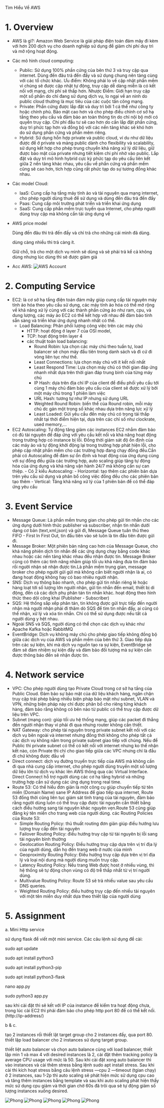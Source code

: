 Tìm Hiểu Về AWS

# 1. Overview

- AWS là gì?: Amazon Web Service là giải pháp điện toán đám mây đi kèm với hơn 200 dịch vụ cho doanh nghiệp sử dụng để giảm chi phí duy trì và mở rộng hoạt động.
- Các mô hình cloud computing:
    - Public: Sử dụng 100% phần cứng của bên thứ 3 và truy cập qua internet. Dùng đến đâu trả đến đấy và sử dụng chung nên tàng cùng với các tổ chức khác. Ưu điểm: Không phải lo về cập nhật phần mềm vì chúng sẽ được cập nhật tự động, truy cập dễ dàng miễn là có kết nối với mạng, chi phí sẽ thấp hơn. Nhược Điểm: Giới hạn truy cập một số phần do chỉ đang sử dụng dịch vụ, lo ngại về an ninh do public cloud thường là mục tiêu của các cuộc tấn công mạng.
    - Private: Phần cứng được lắp đặt và duy trì bởi 1 cá thể như công ty hoặc chính phủ. Bảo mật cao hơn và cho phép điều chỉnh cơ sở hạ tầng theo yêu cầu và đảm bảo an toàn thông tin do chỉ nội bộ mới có quyền truy cập. Chi phí đầu tư sẽ cao hơn do cần lắp đặt phần cứng, duy trì phức tạp hơn và đồng bộ với các nền tảng khác sẽ khó hơn do sử dụng phần cứng và phần mêm riêng.
    - Hybrid: Sử dụng hỗn hợp private và public cloud, ví du như dữ liệu được để ở private và mảng public dành cho flexibility và scalability, sử dụng kết hợp cho phép trung chuyển khả năng xử lý dữ liệu, giữ được bảo mật của private nhưng tiết kiệm chi phí nhờ vào public. Lắp đặt và duy trì mô hình hybrid cực kỳ phức tạp do yêu cầu liên kết giữa 2 nền tảng khác nhau, yêu cầu về phần cứng và phần mềm cũng sẽ cao hơn, tích hợp cũng rất phức tạp do sự tương đồng khác nhau.
- Các model Cloud:
    - IaaS: Cung cấp hạ tầng máy tính ảo và tài nguyên qua mạng internet, cho phép người dùng thuê để sử dụng và dùng đến đâu trả đến đấy
    - Paas: Cung cấp môi trường phát triển và triển khai ứng dụng
    - SaaS: Cung cấp phần mềm trực tuyến qua Internet, cho phép người dùng truy cập mà không cần tải ứng dụng về
- AWS price model
    
    Dùng đến đâu thì trả đến đấy và chỉ trả cho những cái mình đã dùng.
    
    dùng càng nhiều thì trả càng ít. 
    
    Giữ chỗ, trả cho một dịch vụ mình sẽ dùng và sẽ phải trả kể cả không dùng nhưng lúc dùng thì sẽ được giảm giá 
    
- Acc AWS:
![AWS Account](images/Proof.png)

# 2. Computing Service
- EC2: là cơ sở hạ tầng điện toán đám mây giúp cung cấp tài nguyên máy tính ảo hóa theo yêu cầu sử dụng, các máy tính ảo hóa có thể mở rộng về khả năng xử lý cùng với các thành phần cứng ảo như ram, cpu, và dung lượng, các máy ảo EC2 có thể kết hợp với nhau để đảm bảo tính sẵn sàng và triển khai ứng dụng nhanh nhất có thể.
    - Load Balancing: Phân phối lượng công việc trên các máy chủ
        - HTTP: hoạt động ở layer 7 của OSI model,
        - TCP: hoạt động trên layer 4
        - các thuật toán load balancing:
            - Round Robin: lựa chọn các máy chủ theo tuần tự, load balancer sẽ chọn máy đầu tiên trong danh sách và đi cứ đi vòng liên tục như thế.
            - Least Connections: lựa chọn máy chủ với ít kết nối nhất
            - Least Respond Time: Lựa chọn máy chủ có thời gian đáp ứng nhanh nhất dựa trên thời gian đáp trung bình của từng máy chủ
            - IP Hash: dựa trên địa chỉ IP của client để điều phối yêu cầu tới cùng 1 máy chủ đảm bảo yêu cầu của client sẽ được xử lý bởi một máy chủ trong 1 phiên làm việc
            - URL Hash: tương tự như IP nhưng sử dụng URL
            - Weighted Round Robin: biến thể của Round robin, mỗi máy chủ dc gán một trọng số khác nhau dựa trên năng lực xử lý
            - Least Loaded: Gửi yêu cầu đến máy chủ có trọng tải thấp nhất tại thời điểm hiện tại, dựa trên các chỉ số như clockrate, used memory,…
- EC2 Autoscaling: Tự động tăng giảm các instances EC2 nhẳm đảm bảo có đủ tài nguyên để đáp ứng với yêu cầu kết nối và khả năng hoạt động trong trường hợp có instance bị lỗi. Đồng thời giám sát độ ổn định của các máy ảo và tự động khởi động lại trong trường hợp phát hiện lỗi, cho phép cập nhật phần mềm cho các trường hợp đang chạy đồng đều.Cần phải có Autoscaling để đảm sự ổn định và hoạt động của ứng dụng cùng với sự đồng đều giữa các trường hợp, auto scaling giúp tăng tự động hóa của ứng dụng và khả năng vận hành 24/7 mà không cần sự can thiệp.
        - Có 2 kiểu Autoscaling:
            - Horizontal: tạo thêm các phiên bản dựa trên yêu cầu sử dụng và phân bổ công việc đồng đều cho các phiên bản tạo thêm
            - Vertical: Tăng khả năng xử lý của 1 phiên bản để có thể đáp ứng yêu cầu
# 3. Event Service
- Message Queue: Là phần mềm trung gian cho phép gửi tin nhắn cho các ứng dụng dưới hình thức publisher và subscriber, nhận tin nhắn dưới dạng cơ bản (text,xml,json) và gửi đi, Message Queue tuân thủ theo FIFO - First In First Out, tin đầu tiên vào sẽ luôn là tin đầu tiên được gửi đi.
- Message Broker: Một phiên bản nâng cao hơn của Message Queue, cho khả năng phiên dịch tin nhắn để các ứng dụng chạy bằng code khác nhau hoặc các nền tảng khác nhau đều nhận được tin. Message Broker cũng có thêm các tính năng nhằm giúp tối ưu khả năng đưa tin đảm bảo rồi người nhận sẽ nhận được tin.Là phần mềm trung gian, message broker cho phép người gửi gửi mà không cần biết người nhận là ai, có đang hoạt động không hay có bao nhiêu người nhận.
- SNS: Dịch vụ thông báo nhanh, cho phép gửi tin nhắn riêng lẻ hoặc hàng loạt tới số lượng lớn người nhận, gửi tin nhắn đến email, thiết bị di động, đến cả các dịch phụ phân tán tin nhắn khác. hoạt động theo hình thức theo dõi công khai (Publisher - Subscriber)
- SQS: Hệ thống sắp xếp phân tán, tin không được gửi trực tiếp đến người nhận mà người nhận phải đi thăm dò SQS để tìm tin nhắn đấy, ai cũng có thể nhận, xử lý và xóa tin nhắn. Chỉ có thể sử dụng được nếu tất cả người dùng y hệt nhau.
- Ngoài SNS và SQS, người dùng có thể chọn các dịch vụ khác như Apache Kafka hoặc RabbitMQ
- EventBridge: Dịch vụ không máy chủ cho phép giao tiếp không đồng bộ giữa các dịch vụ của AWS và phần mềm của bên thứ 3. Giao tiếp dựa trên các sự kiện, khi mà dịch vụ nguồn tạo ra sự kiện, EventBridge sẽ đảm sẽ đảm nhiệm sự kiện đấy và đảm bảo đối tượng mà sự kiện cần được thông báo đến sẽ nhận được tin.
# 4. Network service
- VPC: Cho phép người dùng tạo Private Cloud trong cơ sở hạ tầng của Public Cloud. Đảm bảo sự bảo mật của dữ liệu khách hàng, ngăn chặn truy cập trái phép bằng nhiều biện pháp bảo mật như subnet, VLAN và VPN, những biện pháp này chỉ được phân bổ cho riêng từng khách hàng, đảm bảo rằng không có bên nào từ public có thể truy cập được dữ liệu trên VPC.
- Subnet (mạng con): giúp tối ưu hệ thống mạng, giúp các packet đi thẳng đến người nhận thay vì phải đi qua nhưng router không cần thiết.
- NAT Gateway: cho phép tài nguyên trong private subnet kết nối với các dịch vụ bên ngoài và internet nhưng đồng thời không cho phép tất cả các dịch vụ không nằm trong private subnet giao tiếp với chúng. Nếu để Public thì private subnet có thể có kết nối với internet nhưng ko thể nhận kết nào, còn Private thì chỉ cho giao tiếp giữa các VPC nhưng chỉ là đầu đi chứ không được đầu về
- Direct connect: dịch vụ đường truyển trực tiếp của AWS mà không cần đi qua nhà cung cấp internet, cho phép người dùng truyền một số lượng dữ liệu lớn từ dịch vụ khác lên AWS thông qua các Virtual Interface. Direct Connect hỗ trợ người dùng các cơ hạ tầng hybrid và những trường hợp cần sử dụng các ứng dụng trong real time.
- Route 53: Có thể hiểu đơn giản là một công cụ giúp chuyển tiếp từ tên miền (Domain Name) sane IP Address để giao tiếp qua internet, Route 53 đồng thời cũng liên tục giám sát tình trạng của tài nguyên, đảm bảo rằng người dùng luôn có thể truy cập được tài nguyên cần thiết bằng cách điều hướng sang tài nguyên khác nguyên vẹn.Route 53 cũng giúp đăng ký tên miền cho trang web của người dùng. các Routing Policies của Route 53:
    - Simple Routing Policy: thủ thuất routing đơn giản giúp điều hướng lưu lượng truy cấp đến tài nguyên
    - Failover Routing Policy: điều hướng truy cập từ tài nguyên bị lỗi sang tài nguyên bình thường
    - Geolocation Routing Policy: Điều hướng truy cập dựa trên vị trí địa lý của người dùng, dẫn họ đến trang web ở nước của mình
    - Geoproximity Routing Policy: Điều hướng truy cập dựa trên vị trí địa lý và loại nội dung mà người dùng muốn truy cập.
    - Latency Routing Policy: Nếu trang Web được host ở nhiều vùng, thì hệ thống sẽ tự động chọn vùng có độ trễ thấp nhất từ vị trí người dùng.
    - Multivalue Routing Policy: Route 53 sẽ trả nhiều value sau yêu cầu DNS queries.
    - Weighted Routing Policy: điều hướng truy cập đến nhiều tài nguyên với một tên miền duy nhất dựa theo thiết lập của người dùng
# 5. Assignment

a. Mini Http service

sử dụng flask để viết một mini service. Các câu lệnh sử dụng để cài:

sudo apt update

sudo apt install python3

sudo apt install python3-pip

sudo apt install python3-flask

nano app.py

sudo python3 app.py

sau khi cài đặt thì sẽ kết với IP của instance để kiểm tra hoạt động chưa, trong lúc cài EC2 thì phải đảm bảo cho phép http port 80 để có thể kết nối. (http://ip-address/)

b & c.

tạo 2 instances rồi thiết lật target group cho 2 instances đấy, qua port 80. thiết lập load balancer cho 2 instances sử dụng target group.

thiết liệt auto balancer và chọn auto balance cùng với load balancer, thiết lập min 1 và max 4 với desired instances là 2, cài đặt thêm tracking policy là average CPU usage với mức là 50. Sau khi cài đặt xong auto balancer thì vào instances và cài thêm stress bằng lệnh sudo apt install stress. Sau khi cài thì kích hoạt stress bằng câu lệnh stress —cpu 2 —timeout (tgian chạy) ở 2 instances, sau 1-2p thì auto scaling sẽ phát hiện mức sử dụng cpu cao và tăng thêm instances bằng template và sau khi auto scaling phát hiện thấy mức sử dụng cpu giảm và thời gian chờ 60s đã trôi qua sẽ tự động giảm số lượng instances xuống desired.

![Phong](images/Work11.png)
![Phong](images/Work12.png)
![Phong](images/Work13.png)
![Phong](images/Work14.png)
![Phong](images/Work15.png)
